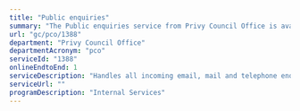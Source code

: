 ```yaml
---
title: "Public enquiries"
summary: "The Public enquiries service from Privy Council Office is available end-to-end online, according to the GC Service Inventory."
url: "gc/pco/1388"
department: "Privy Council Office"
departmentAcronym: "pco"
serviceId: "1388"
onlineEndtoEnd: 1
serviceDescription: "Handles all incoming email, mail and telephone enquiries for PCO"
serviceUrl: ""
programDescription: "Internal Services"
---
```

